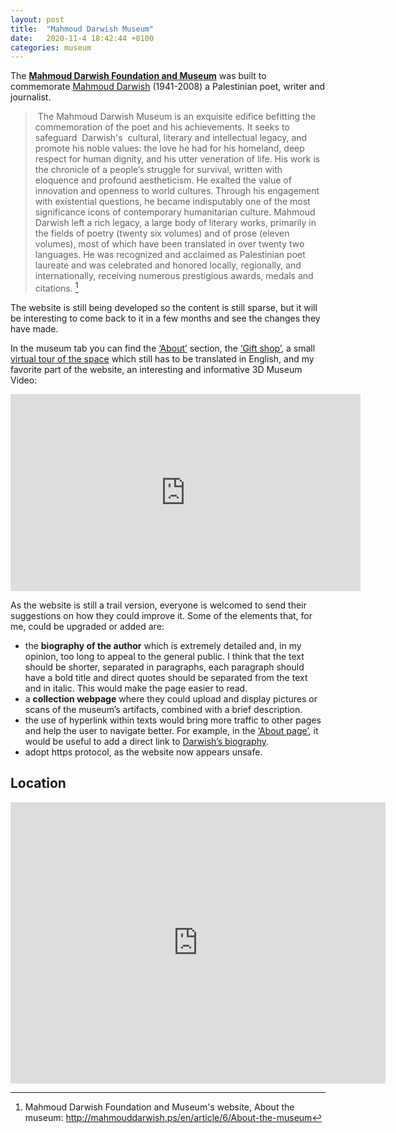```yaml
---
layout: post
title:  "Mahmoud Darwish Museum"
date:   2020-11-4 18:42:44 +0100
categories: museum
---
```

The [**Mahmoud Darwish Foundation and Museum**](http://mahmouddarwish.ps/en) was built 
to commemorate [Mahmoud Darwish](http://mahmouddarwish.ps/en/article/80000160/Mahmoud-Darwish) 
(1941-2008) a Palestinian poet, writer and journalist. 

>  The Mahmoud Darwish Museum is an exquisite edifice befitting the commemoration of the poet and his 
achievements. It seeks to safeguard  Darwish's  cultural, literary and intellectual legacy, and promote his 
noble values: the love he had for his homeland, deep respect for human dignity, and his utter veneration of life. 
His work is the chronicle of a people’s struggle for survival, written with eloquence and profound aestheticism. 
He exalted the value of innovation and openness to world cultures. Through his engagement with existential 
questions, he became indisputably one of the most significance icons of contemporary humanitarian culture. 
Mahmoud Darwish left a rich legacy, a large body of literary works, primarily in the fields of poetry (twenty six volumes) 
and of prose (eleven volumes), most of which have been translated in over twenty two languages. He was recognized 
and acclaimed as Palestinian poet laureate and was celebrated and honored locally, regionally, and internationally, 
receiving numerous prestigious awards, medals and citations. [^1]


The website is still being developed so the content is still sparse, but it will be interesting to come back to it in a 
few months and see the changes they have made. 

In the museum tab you can find the [‘About’](http://mahmouddarwish.ps/en/article/6/About-the-museum) section, 
the [‘Gift shop’](http://mahmouddarwish.ps/en/category/5/4/GIFTSHOP), a small [virtual tour of the space](http://mahmouddarwish.ps/en/article/66/3D-Museum-Video) which still has to be translated in English, and my favorite part of the website, an interesting and informative 3D Museum Video:

<iframe width="560" height="315" src="https://www.youtube.com/embed/mnMyi6LeNgw" frameborder="0" allow="accelerometer; autoplay; clipboard-write; encrypted-media; gyroscope; picture-in-picture" allowfullscreen></iframe>

As the website is still a trail version, everyone is welcomed to send their suggestions on how they could improve it. 
Some of the elements that, for me, could be upgraded or added are:
- the **biography of the author** which is extremely detailed and, in my opinion, too long to appeal to the general public. 
I think that the text should be shorter, separated in paragraphs, each paragraph should have a bold title and direct quotes 
should be separated from the text and in italic. This would make the page easier to read. 
- a **collection webpage** where they could upload and display pictures or scans of the museum’s artifacts, combined with a brief description.
- the use of hyperlink within texts would bring more traffic to other pages and help the user to navigate better. For example, 
in the [‘About page’](http://mahmouddarwish.ps/en/article/6/About-the-museum), it would be useful to add a direct 
link to [Darwish’s biography](http://mahmouddarwish.ps/en/article/80000160/Mahmoud-Darwish).
- adopt https protocol, as the website now appears unsafe. 


## Location
<iframe src="https://www.google.com/maps/embed?pb=!1m18!1m12!1m3!1d27095.779205611787!2d35.18824368284471!3d31.90734724275654!2m3!1f0!2f0!3f0!3m2!1i1024!2i768!4f13.1!3m3!1m2!1s0x1502d5384300679d%3A0xb2f610d1f315fb34!2z2YXYqtit2YEg2YXYrdmF2YjYryDYr9ix2YjZiti0!5e0!3m2!1sit!2suk!4v1605014760053!5m2!1sit!2suk" width="600" height="450" frameborder="0" style="border:0;" allowfullscreen="" aria-hidden="false" tabindex="0"></iframe>


[^1]: Mahmoud Darwish Foundation and Museum's website, About the museum: http://mahmouddarwish.ps/en/article/6/About-the-museum
